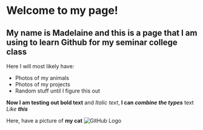 # Welcome to my page!
## My name is Madelaine and this is a page that I am using to learn Github for my seminar college class
Here I will most likely have:
- Photos of my animals
- Photos of my projects
- Random stuff until I figure this out

**Now I am testing out bold text** and _Italic text_, **I can _combine the types_** text _Like **this**_

Here, have a picture of **my cat**
![GitHub Logo](/images/61996932092__29CFCA9F-7A01-45CF-9EFF-34270D91CD87.JPG)
